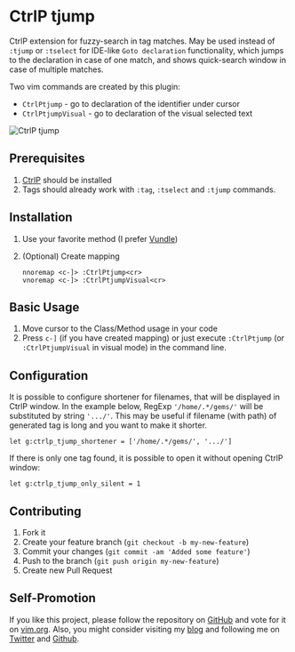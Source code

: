 # CtrlP tjump

CtrlP extension for fuzzy-search in tag matches.
May be used instead of `:tjump` or `:tselect` for IDE-like `Goto declaration` functionality,
which jumps to the declaration in case of one match, and shows quick-search window in case of multiple matches.

Two vim commands are created by this plugin:

* `CtrlPtjump` - go to declaration of the identifier under cursor
* `CtrlPtjumpVisual` - go to declaration of the visual selected text

![CtrlP tjump][1]

## Prerequisites

1. [CtrlP][2] should be installed
2. Tags should already work with `:tag`, `:tselect` and `:tjump` commands.

## Installation

1.  Use your favorite method (I prefer [Vundle][3])
2. (Optional) Create mapping

    ```
    nnoremap <c-]> :CtrlPtjump<cr>
    vnoremap <c-]> :CtrlPtjumpVisual<cr>
    ```

## Basic Usage

1. Move cursor to the Class/Method usage in your code
2. Press `c-]` (if you have created mapping) or just execute `:CtrlPtjump`
(or `:CtrlPtjumpVisual` in visual mode) in the command line.

## Configuration

It is possible to configure shortener for filenames, that will be displayed in
CtrlP window. In the example below, RegExp `'/home/.*/gems/'` will be
substituted by string `'.../'`. This may be useful if filename (with path) of
generated tag is long and you want to make it shorter.

    let g:ctrlp_tjump_shortener = ['/home/.*/gems/', '.../']

If there is only one tag found, it is possible to open it without opening CtrlP
window:

    let g:ctrlp_tjump_only_silent = 1
    
## Contributing

1. Fork it
2. Create your feature branch (`git checkout -b my-new-feature`)
3. Commit your changes (`git commit -am 'Added some feature'`)
4. Push to the branch (`git push origin my-new-feature`)
5. Create new Pull Request

## Self-Promotion

If you like this project, please follow the repository on [GitHub](https://github.com/ivalkeen/vim-ctrlp-tjump) and vote for it on
[vim.org](http://www.vim.org/scripts/script.php?script_id=4673). Also, you might consider visiting my [blog](http://www.tkalin.com) and following me on [Twitter](https://twitter.com/ivalkeen) and [Github](https://github.com/ivalkeen).


[1]: http://i.imgur.com/1UrMOpd.png
[2]: https://github.com/kien/ctrlp.vim
[3]: https://github.com/gmarik/vundle

